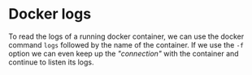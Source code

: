 # Docker logs

To read the logs of a running docker container, we can use the docker command
`logs` followed by the name of the container. If we use the `-f` option we can
even keep up the *"connection"* with the container and continue to listen its
logs.
